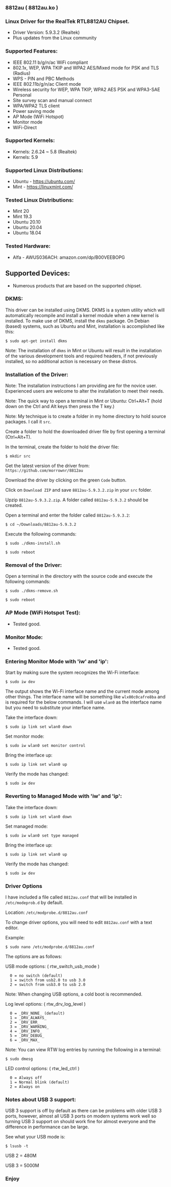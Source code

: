 ### 8812au ( 8812au.ko )

### Linux Driver for the RealTek RTL8812AU Chipset.

- Driver Version: 5.9.3.2 (Realtek)
- Plus updates from the Linux community

### Supported Features:

- IEEE 802.11 b/g/n/ac WiFi compliant
- 802.1x, WEP, WPA TKIP and WPA2 AES/Mixed mode for PSK and TLS (Radius)
- WPS - PIN and PBC Methods
- IEEE 802.11b/g/n/ac Client mode
- Wireless security for WEP, WPA TKIP, WPA2 AES PSK and WPA3-SAE Personal
- Site survey scan and manual connect
- WPA/WPA2 TLS client
- Power saving mode
- AP Mode (WiFi Hotspot)
- Monitor mode
- WiFi-Direct

### Supported Kernels:

- Kernels: 2.6.24 ~ 5.8 (Realtek)
- Kernels: 5.9

### Supported Linux Distributions:

- Ubuntu - https://ubuntu.com/
- Mint - https://linuxmint.com/

### Tested Linux Distributions:

- Mint 20
- Mint 19.3
- Ubuntu 20.10
- Ubuntu 20.04
- Ubuntu 18.04

### Tested Hardware:

- Alfa - AWUS036ACH: amazon.com/dp/B00VEEBOPG


## Supported Devices:

* Numerous products that are based on the supported chipset.

### DKMS:
This driver can be installed using DKMS. DKMS is a system utility which will automatically recompile and install a kernel module when a new kernel is installed. To make use of DKMS, install the `dkms` package. On Debian (based) systems, such as Ubuntu and Mint, installation is accomplished like this:
```
$ sudo apt-get install dkms
```

Note: The installation of `dkms` in Mint or Ubuntu will result in the installation of the various development tools and required headers, if not previously installed, so no additional action is necessary on these distros.

### Installation of the Driver:

Note: The installation instructions I am providing are for the novice user. Experienced users are welcome to alter the installation to meet their needs.

Note: The quick way to open a terminal in Mint or Ubuntu: Ctrl+Alt+T (hold down on the Ctrl and Alt keys then press the T key.)

Note: My technique is to create a folder in my home directory to hold source packages. I call it `src`.

Create a folder to hold the downloaded driver file by first opening a terminal (Ctrl+Alt+T).

In the terminal, create the folder to hold the driver file:
```
$ mkdir src
```

Get the latest version of the driver from: `https://github.com/morrownr/8812au`

Download the driver by clicking on the green `Code` button.

Click on `Download ZIP` and save `8812au-5.9.3.2.zip` in your `src` folder.

Upzip `8812au-5.9.3.2.zip`. A folder called `8812au-5.9.3.2` should be created.

Open a terminal and enter the folder called `8812au-5.9.3.2`:

```
$ cd ~/Downloads/8812au-5.9.3.2
```

Execute the following commands:
```
$ sudo ./dkms-install.sh
```
```
$ sudo reboot
```
### Removal of the Driver:

Open a terminal in the directory with the source code and execute the following commands:
```
$ sudo ./dkms-remove.sh
```
```
$ sudo reboot
```

### AP Mode (WiFi Hotspot Test):

- Tested good.

### Monitor Mode:

- Tested good.

### Entering Monitor Mode with 'iw' and 'ip':
Start by making sure the system recognizes the Wi-Fi interface:
```
$ sudo iw dev
```

The output shows the Wi-Fi interface name and the current mode among other things. The interface name will be something like `wlx00c0cafre8ba` and is required for the below commands. I will use `wlan0` as the interface name but you need to substitute your interface name.

Take the interface down:
```
$ sudo ip link set wlan0 down
```

Set monitor mode:
```
$ sudo iw wlan0 set monitor control
```

Bring the interface up:
```
$ sudo ip link set wlan0 up
```

Verify the mode has changed:
```
$ sudo iw dev
```

### Reverting to Managed Mode with 'iw' and 'ip':

Take the interface down:
```
$ sudo ip link set wlan0 down
```

Set managed mode:
```
$ sudo iw wlan0 set type managed
```

Bring the interface up:
```
$ sudo ip link set wlan0 up
```

Verify the mode has changed:
```
$ sudo iw dev
```

### Driver Options

I have included a file called `8812au.conf` that will be installed in `/etc/modeprob.d` by default.

Location: `/etc/modprobe.d/8812au.conf`

To change driver options, you will need to edit `8812au.conf` with a text editor.

Example:
```
$ sudo nano /etc/modprobe.d/8812au.conf
```

The options are as follows:


USB mode options: ( rtw_switch_usb_mode )
```
  0 = no switch (default)
  1 = switch from usb2.0 to usb 3.0
  2 = switch from usb3.0 to usb 2.0
```
  Note: When changing USB options, a cold boot is recommended.


Log level options: ( rtw_drv_log_level )
```
  0 = _DRV_NONE_ (default)
  1 = _DRV_ALWAYS_
  2 = _DRV_ERR_
  3 = _DRV_WARNING_
  4 = _DRV_INFO_
  5 = _DRV_DEBUG_
  6 = _DRV_MAX_
```
  Note: You can view RTW log entries by running the following in a terminal:
  ```
  $ sudo dmesg
  ```


LED control options: ( rtw_led_ctrl )
```
  0 = Always off
  1 = Normal blink (default)
  2 = Always on
```

### Notes about USB 3 support:

USB 3 support is off by default as there can be problems with older USB 3 ports, however, almost all USB 3 ports on modern systems work well so turning USB 3 support on should work fine for almost everyone and the difference in performance can be large.

See what your USB mode is:

```
$ lsusb -t
```

USB 2 =  480M

USB 3 = 5000M



### Enjoy
